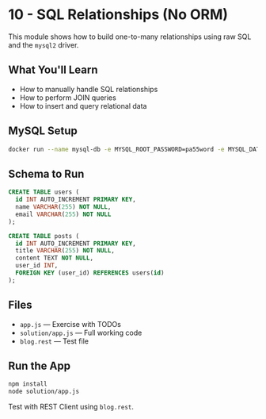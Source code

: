 # 10 - SQL Relationships (No ORM)

This module shows how to build one-to-many relationships using raw SQL and the `mysql2` driver.

## What You'll Learn

- How to manually handle SQL relationships
- How to perform JOIN queries
- How to insert and query relational data

## MySQL Setup

```bash
docker run --name mysql-db -e MYSQL_ROOT_PASSWORD=pa55word -e MYSQL_DATABASE=blog -p 3306:3306 -d mysql:latest
```

## Schema to Run

```sql
CREATE TABLE users (
  id INT AUTO_INCREMENT PRIMARY KEY,
  name VARCHAR(255) NOT NULL,
  email VARCHAR(255) NOT NULL
);

CREATE TABLE posts (
  id INT AUTO_INCREMENT PRIMARY KEY,
  title VARCHAR(255) NOT NULL,
  content TEXT NOT NULL,
  user_id INT,
  FOREIGN KEY (user_id) REFERENCES users(id)
);
```

## Files

- `app.js` — Exercise with TODOs
- `solution/app.js` — Full working code
- `blog.rest` — Test file

## Run the App

```bash
npm install
node solution/app.js
```

Test with REST Client using `blog.rest`.
